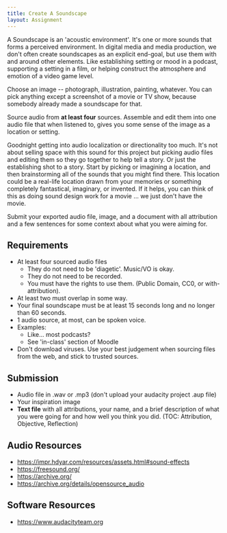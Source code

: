 ```yaml
---
title: Create A Soundscape
layout: Assignment
---
```

A Soundscape is an 'acoustic environment'. It's one or more sounds that
forms a perceived environment. In digital media and media production, we
don't often create soundscapes as an explicit end-goal, but use them
with and around other elements. Like establishing setting or mood in a
podcast, supporting a setting in a film, or helping construct the
atmosphere and emotion of a video game level.

Choose an image -- photograph, illustration, painting, whatever. You can
pick anything except a screenshot of a movie or TV show, because
somebody already made a soundscape for that.

Source audio from **at least four** sources. Assemble and edit them into
one audio file that when listened to, gives you some sense of the image
as a location or setting.

Goodnight getting into audio localization or directionality too much.
It\'s not about selling space with this sound for this project but
picking audio files and editing them so they go together to help tell a
story. Or just the establishing shot to a story. Start by picking or
imagining a location, and then brainstorming all of the sounds that you
might find there. This location could be a real-life location drawn from
your memories or something completely fantastical, imaginary, or
invented. If it helps, you can think of this as doing sound design work
for a movie ... we just don\'t have the movie.

Submit your exported audio file, image, and a document with all
attribution and a few sentences for some context about what you were
aiming for.

## Requirements

-   At least four sourced audio files
    -   They do not need to be 'diagetic'. Music/VO is okay.
    -   They do not need to be recorded.
    -   You must have the rights to use them. (Public Domain, CC0, or
        with-attribution).
-   At least two must overlap in some way.
-   Your final soundscape must be at least 15 seconds long and no longer
    than 60 seconds.
-   1 audio source, at most, can be spoken voice.
-   Examples:
    -   Like... most podcasts?
    -   See 'in-class' section of Moodle
-   Don't download viruses. Use your best judgement when sourcing files
    from the web, and stick to trusted sources.

## Submission
-   Audio file in .wav or .mp3 (don't upload your audacity project .aup
    file)
-   Your inspiration image
-   **Text file** with all attributions, your name, and a brief
    description of what you were going for and how well you think you
    did. (TOC: Attribution, Objective, Reflection)

## Audio Resources
-   <https://impr.hdyar.com/resources/assets.html#sound-effects>
-   <https://freesound.org/>
-   <https://archive.org/>
-   <https://archive.org/details/opensource_audio>

## Software Resources
-   <https://www.audacityteam.org>
